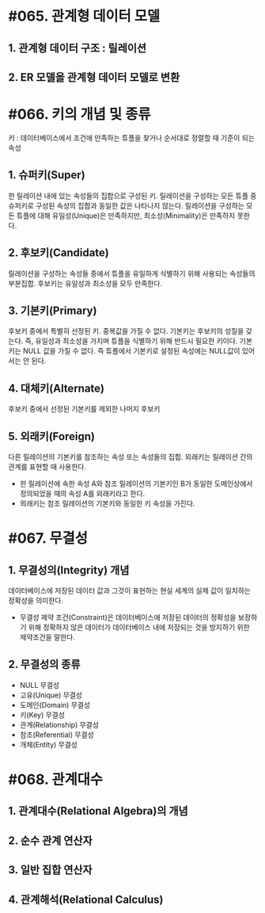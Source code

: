 # #065. 관계형 데이터 모델
## 1. 관계형 데이터 구조 : 릴레이션
## 2. ER 모델을 관계형 데이터 모델로 변환


# #066. 키의 개념 및 종류
키 : 데이터베이스에서 조건에 만족하는 튜플을 찾거나 순서대로 정렬할 때 기준이 되는 속성
## 1. 슈퍼키(Super)
한 릴레이션 내에 있는 속성들의 집합으로 구성된 키. 릴레이션을 구성하는 모든 튜플 중 슈퍼키로 구성된 속성의 집합과 동일한 값은 나타나지 않는다.
릴레이션을 구성하는 모든 튜플에 대해 유일성(Unique)은 만족하지만, 최소성(Minimality)은 만족하지 못한다.
## 2. 후보키(Candidate)
릴레이션을 구성하는 속성들 중에서 튜플을 유일하게 식별하기 위해 사용되는 속성들의 부분집합.
후보키는 유일성과 최소성을 모두 만족한다.
## 3. 기본키(Primary)
후보키 중에서 특별히 선정된 키. 중복값을 가질 수 없다.
기본키는 후보키의 성질을 갖는다. 즉, 유일성과 최소성을 가지며 튜플을 식별하기 위해 반드시 필요한 키이다.
기본키는 NULL 값을 가질 수 없다. 즉 튜플에서 기본키로 설정된 속성에는 NULL값이 있어서는 안 된다.
## 4. 대체키(Alternate)
후보키 중에서 선정된 기본키를 제외한 나머지 후보키
## 5. 외래키(Foreign)
다른 릴레이션의 기본키를 참조하는 속성 또는 속성들의 집합.
외래키는 릴레이션 간의 관계를 표현할 때 사용한다.
- 한 릴레이션에 속한 속성 A와 참조 릴레이션의 기본키인 B가 동일한 도메인상에서 정의되었을 때의 속성 A를 외래키라고 한다.
- 외래키는 참조 릴레이션의 기본키와 동일한 키 속성을 가진다.


# #067. 무결성
## 1. 무결성의(Integrity) 개념
데이터베이스에 저장된 데이터 값과 그것이 표현하는 현실 세계의 실제 값이 일치하는 정확성을 의미한다.
- 무결성 제약 조건(Constraint)은 데이터베이스에 저장된 데이터의 정확성을 보장하기 위해 정확하지 않은 데이터가 데이터베이스 내에 저장되는 것을 방지하기 위한 제약조건을 말한다.
## 2. 무결성의 종류
- NULL 무결성
- 고유(Unique) 무결성
- 도메인(Domain) 무결성
- 키(Key) 무결성
- 관계(Relationship) 무결성
- 참조(Referential) 무결성
- 개체(Entity) 무결성


# #068. 관계대수
## 1. 관계대수(Relational Algebra)의 개념
## 2. 순수 관계 연산자
## 3. 일반 집합 연산자
## 4. 관계해석(Relational Calculus)